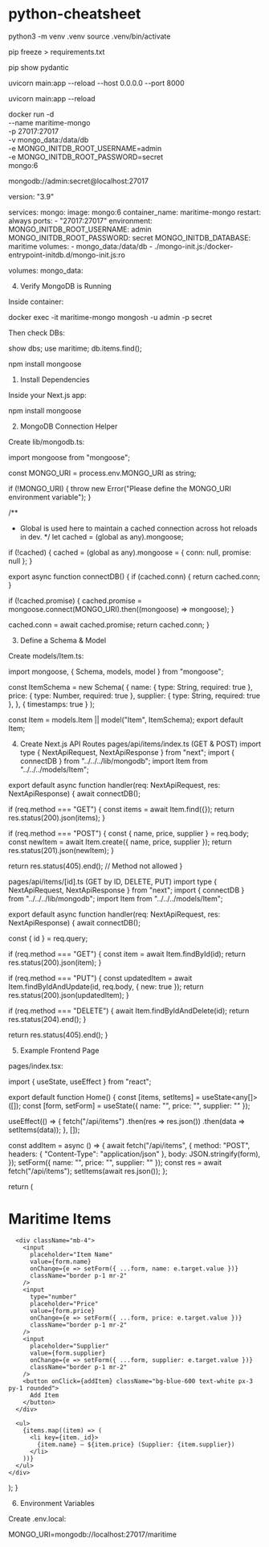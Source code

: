 # python-cheatsheet

python3 -m venv .venv
source .venv/bin/activate

pip freeze > requirements.txt

pip show pydantic

uvicorn main:app --reload --host 0.0.0.0 --port 8000

uvicorn main:app --reload


docker run -d \
  --name maritime-mongo \
  -p 27017:27017 \
  -v mongo_data:/data/db \
  -e MONGO_INITDB_ROOT_USERNAME=admin \
  -e MONGO_INITDB_ROOT_PASSWORD=secret \
  mongo:6

mongodb://admin:secret@localhost:27017

version: "3.9"

services:
  mongo:
    image: mongo:6
    container_name: maritime-mongo
    restart: always
    ports:
      - "27017:27017"
    environment:
      MONGO_INITDB_ROOT_USERNAME: admin
      MONGO_INITDB_ROOT_PASSWORD: secret
      MONGO_INITDB_DATABASE: maritime
    volumes:
      - mongo_data:/data/db
      - ./mongo-init.js:/docker-entrypoint-initdb.d/mongo-init.js:ro

volumes:
  mongo_data:


  4. Verify MongoDB is Running

Inside container:

docker exec -it maritime-mongo mongosh -u admin -p secret


Then check DBs:

show dbs;
use maritime;
db.items.find();


npm install mongoose




1. Install Dependencies

Inside your Next.js app:

npm install mongoose

2. MongoDB Connection Helper

Create lib/mongodb.ts:

import mongoose from "mongoose";

const MONGO_URI = process.env.MONGO_URI as string;

if (!MONGO_URI) {
  throw new Error("Please define the MONGO_URI environment variable");
}

/**
 * Global is used here to maintain a cached connection across hot reloads in dev.
 */
let cached = (global as any).mongoose;

if (!cached) {
  cached = (global as any).mongoose = { conn: null, promise: null };
}

export async function connectDB() {
  if (cached.conn) {
    return cached.conn;
  }

  if (!cached.promise) {
    cached.promise = mongoose.connect(MONGO_URI).then((mongoose) => mongoose);
  }

  cached.conn = await cached.promise;
  return cached.conn;
}

3. Define a Schema & Model

Create models/Item.ts:

import mongoose, { Schema, models, model } from "mongoose";

const ItemSchema = new Schema(
  {
    name: { type: String, required: true },
    price: { type: Number, required: true },
    supplier: { type: String, required: true },
  },
  { timestamps: true }
);

const Item = models.Item || model("Item", ItemSchema);
export default Item;

4. Create Next.js API Routes
pages/api/items/index.ts (GET & POST)
import type { NextApiRequest, NextApiResponse } from "next";
import { connectDB } from "../../../lib/mongodb";
import Item from "../../../models/Item";

export default async function handler(req: NextApiRequest, res: NextApiResponse) {
  await connectDB();

  if (req.method === "GET") {
    const items = await Item.find({});
    return res.status(200).json(items);
  }

  if (req.method === "POST") {
    const { name, price, supplier } = req.body;
    const newItem = await Item.create({ name, price, supplier });
    return res.status(201).json(newItem);
  }

  return res.status(405).end(); // Method not allowed
}

pages/api/items/[id].ts (GET by ID, DELETE, PUT)
import type { NextApiRequest, NextApiResponse } from "next";
import { connectDB } from "../../../lib/mongodb";
import Item from "../../../models/Item";

export default async function handler(req: NextApiRequest, res: NextApiResponse) {
  await connectDB();

  const { id } = req.query;

  if (req.method === "GET") {
    const item = await Item.findById(id);
    return res.status(200).json(item);
  }

  if (req.method === "PUT") {
    const updatedItem = await Item.findByIdAndUpdate(id, req.body, { new: true });
    return res.status(200).json(updatedItem);
  }

  if (req.method === "DELETE") {
    await Item.findByIdAndDelete(id);
    return res.status(204).end();
  }

  return res.status(405).end();
}

5. Example Frontend Page

pages/index.tsx:

import { useState, useEffect } from "react";

export default function Home() {
  const [items, setItems] = useState<any[]>([]);
  const [form, setForm] = useState({ name: "", price: "", supplier: "" });

  useEffect(() => {
    fetch("/api/items")
      .then(res => res.json())
      .then(data => setItems(data));
  }, []);

  const addItem = async () => {
    await fetch("/api/items", {
      method: "POST",
      headers: { "Content-Type": "application/json" },
      body: JSON.stringify(form),
    });
    setForm({ name: "", price: "", supplier: "" });
    const res = await fetch("/api/items");
    setItems(await res.json());
  };

  return (
    <div className="p-6">
      <h1 className="text-xl font-bold mb-4">Maritime Items</h1>

      <div className="mb-4">
        <input
          placeholder="Item Name"
          value={form.name}
          onChange={e => setForm({ ...form, name: e.target.value })}
          className="border p-1 mr-2"
        />
        <input
          type="number"
          placeholder="Price"
          value={form.price}
          onChange={e => setForm({ ...form, price: e.target.value })}
          className="border p-1 mr-2"
        />
        <input
          placeholder="Supplier"
          value={form.supplier}
          onChange={e => setForm({ ...form, supplier: e.target.value })}
          className="border p-1 mr-2"
        />
        <button onClick={addItem} className="bg-blue-600 text-white px-3 py-1 rounded">
          Add Item
        </button>
      </div>

      <ul>
        {items.map((item) => (
          <li key={item._id}>
            {item.name} – ${item.price} (Supplier: {item.supplier})
          </li>
        ))}
      </ul>
    </div>
  );
}

6. Environment Variables

Create .env.local:

MONGO_URI=mongodb://localhost:27017/maritime